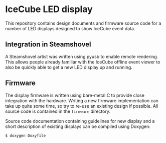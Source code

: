 # IceCube LED display
This repository contains design documents and firmware source code for a number of LED displays
designed to show IceCube event data.

## Integration in Steamshovel
A Steamshovel artist was written using pyusb to enable remote rendering.
This allows people already familiar with the IceCube offline event viewer to also be quickly
able to get a new LED display up and running.

## Firmware
The display firmware is written using bare-metal C to provide close integration with the hardware.
Writing a new firmware implementation can take up quite some time, so try to re-use an existing
design if possible. All source code is contained in the `firmware` directory.

Source code documentation containing guidelines for new display and a short description of
existing displays can be compiled using Doxygen:
```{.sh}
$ doxygen Doxyfile
```
